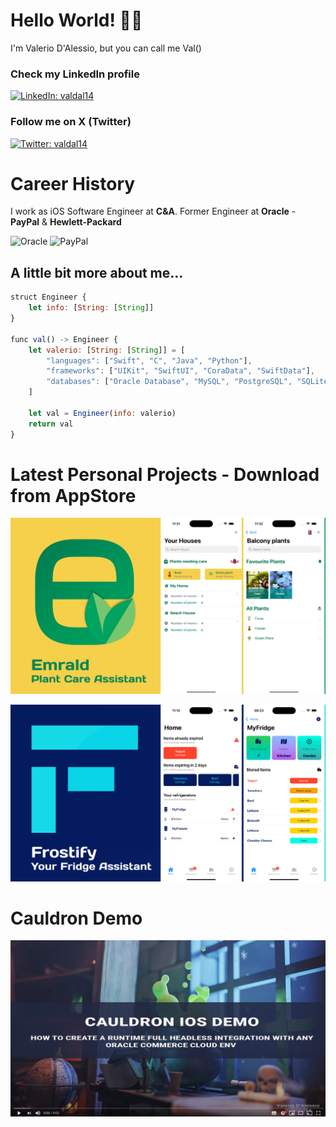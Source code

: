 # Hello World!  👋🏻

I'm Valerio D'Alessio, but you can call me Val()

### Check my LinkedIn profile

[![LinkedIn: valdal14](https://img.shields.io/badge/LinkedIn-0077B5?style=for-the-badge&logo=linkedin&logoColor=white)](https://www.linkedin.com/in/valdal14/) 

### Follow me on X (Twitter)
[![Twitter: valdal14](https://img.shields.io/twitter/follow/valdal14?label=Valerio%20D%27Alessio&style=social)](https://twitter.com/valdal14) 

# Career History

I work as iOS Software Engineer at **C&A**. Former Engineer at **Oracle** - **PayPal** & **Hewlett-Packard**

![Oracle](https://img.shields.io/badge/Oracle-F80000?style=for-the-badge&logo=oracle&logoColor=black)
![PayPal](https://img.shields.io/badge/PayPal-00457C?style=for-the-badge&logo=paypal&logoColor=white)

## A little bit more about me...

```javascript
struct Engineer {
    let info: [String: [String]]
}

func val() -> Engineer {
    let valerio: [String: [String]] = [
        "languages": ["Swift", "C", "Java", "Python"],
        "frameworks": ["UIKit", "SwiftUI", "CoraData", "SwiftData"],
        "databases": ["Oracle Database", "MySQL", "PostgreSQL", "SQLite"]
    ]

    let val = Engineer(info: valerio)
    return val
}
```

# Latest Personal Projects - Download from AppStore

[![Watch the video](https://github.com/valdal14/valdal14/blob/main/emerald-banner.png?raw=true)](https://apps.apple.com/app/id6503892248)

[![Watch the video](https://github.com/valdal14/valdal14/blob/main/frostify-banner.png?raw=true)](https://apps.apple.com/app/id6739462653)

# Cauldron Demo

[![Watch the video](https://github.com/valdal14/valdal14/blob/main/cauldron.png?raw=true)](https://www.youtube.com/watch?v=gmRWrJOLkUI)

